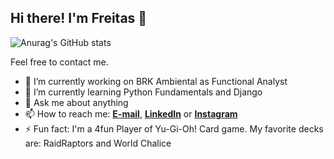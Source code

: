 <h2>Hi there! I'm Freitas 👋</h2>

![Anurag's GitHub stats](https://github-readme-stats.vercel.app/api?username=freitas2u&show_icons=true&theme=tokyonight)

Feel free to contact me.

- 🔭 I’m currently working on BRK Ambiental as Functional Analyst
- 🌱 I’m currently learning Python Fundamentals and Django
- 💬 Ask me about anything
- 📫 How to reach me: **<a href="mailto:ffsouza.quality@gmail.com">E-mail</a>**, **[LinkedIn](https://www.linkedin.com/in/freitas2u)** or **[Instagram](https://www.instagram.com/freitas.to)**
- ⚡ Fun fact: I'm a 4fun Player of Yu-Gi-Oh! Card game. My favorite decks are: RaidRaptors and World Chalice

